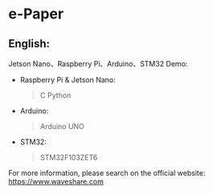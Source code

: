﻿# e-Paper 

## English:  
Jetson Nano、Raspberry Pi、Arduino、STM32 Demo:  
* Raspberry Pi & Jetson Nano:  
    > C
    > Python
* Arduino:  
    > Arduino UNO  
* STM32:  
    > STM32F103ZET6 
    
For more information, please search on the official website:   
https://www.waveshare.com




